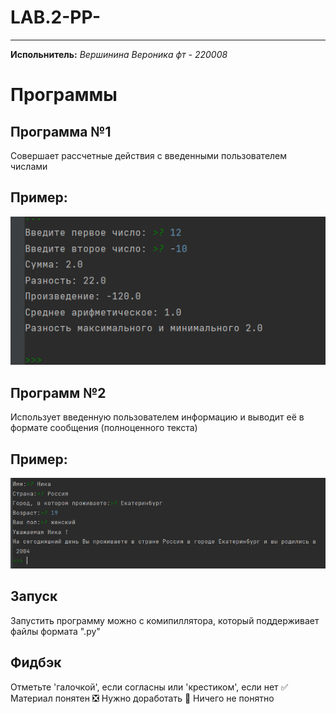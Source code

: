 # LAB.2-PP-
____
__Испольнитель:__
*Вершинина Вероника фт - 220008*
# Программы 
## Программа №1
Совершает рассчетные действия с введенными пользователем числами
## Пример:
![Alt-текст](https://github.com/Nemious/LAB.2-PP-/blob/main/%D0%A2%D0%B5%D1%81%D1%82%D1%8B%20%D0%BA%D0%BE%D0%B4%D0%B0/%D0%A2%D0%B5%D1%81%D1%82%201%20%D0%B7%D0%B0%D0%B4%D0%B0%D0%BD%D0%B8%D0%B5.png?raw=true)
 
## Программ №2
Использует введенную пользователем информацию и выводит её в формате сообщения (полноценного текста)
## Пример:
![Alt-текст](https://github.com/Nemious/LAB.2-PP-/blob/main/%D0%A2%D0%B5%D1%81%D1%82%D1%8B%20%D0%BA%D0%BE%D0%B4%D0%B0/%D0%A2%D0%B5%D1%81%D1%82%202%20%D0%B7%D0%B0%D0%B4%D0%B0%D0%BD%D0%B8%D0%B5.png?raw=true)

## Запуск
Запустить программу можно с комипиллятора, который поддерживает файлы формата ".py"

## Фидбэк
Отметьте 'галочкой', если согласны или 'крестиком', если нет
:white_check_mark: Материал понятен
:negative_squared_cross_mark: Нужно доработать 
:black_square_button: Ничего не понятно    
